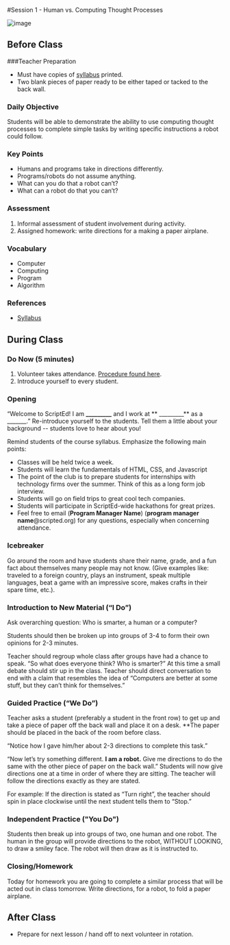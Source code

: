 #Session 1 - Human vs. Computing Thought Processes

![image](http://oi58.tinypic.com/2d94oli.jpg)

## Before Class
###Teacher Preparation
* Must have copies of [syllabus](https://www.dropbox.com/s/maienun209adcy7/ScriptEd%20Year%201%20Syllabus.docx?dl=0) printed.
* Two blank pieces of paper ready to be either taped or tacked to the back wall.


### Daily Objective

Students will be able to demonstrate the ability to use computing thought processes to complete simple tasks by writing specific instructions a robot could follow.

### Key Points

* Humans and programs take in directions differently.
* Programs/robots do not assume anything.
* What can you do that a robot can’t?
* What can a robot do that you can’t?

### Assessment

1. Informal assessment of student involvement during activity.
2. Assigned homework: write directions for a making a paper airplane.


### Vocabulary

* Computer
* Computing
* Program
* Algorithm

### References

* [Syllabus](https://www.dropbox.com/s/maienun209adcy7/ScriptEd%20Year%201%20Syllabus.docx?dl=0)


## During Class

### Do Now (5 minutes)

1. Volunteer takes attendance. [Procedure found here](https://docs.google.com/document/d/19IIhqykr70vj7wnqyJYuQNTkd9GX56Xgl3omD42IcMk/edit).
2. Introduce yourself to every student.

### Opening

“Welcome to ScriptEd! I am **_________** and I work at ** _________** as a _______.” Re-introduce yourself to the students. Tell them a little about your background -- students love to hear about you! 

Remind students of the course syllabus. Emphasize the following main points:

* Classes will be held twice a week.
* Students will learn the fundamentals of HTML, CSS, and Javascript
* The point of the club is to prepare students for internships with technology firms over the summer. Think of this as a long form job interview.
* Students will go on field trips to great cool tech companies.
* Students will participate in ScriptEd-wide hackathons for great prizes.  
* Feel free to email (**Program Manager Name**) (**program manager name**@scripted.org) for any questions, especially when concerning attendance. 

### Icebreaker

Go around the room and have students share their name, grade, and a fun fact about themselves many people may not know. (Give examples like: traveled to a foreign country, plays an instrument, speak multiple languages, beat a game with an impressive score, makes crafts in their spare time, etc.).



### Introduction to New Material (“I Do”)

Ask overarching question: Who is smarter, a human or a computer?  

Students should then be broken up into groups of 3-4 to form their own opinions for 2-3 minutes.   


Teacher should regroup whole class after groups have had a chance to speak. “So what does everyone think? Who is smarter?” At this time a small debate should stir up in the class. Teacher should direct conversation to end with a claim that resembles the idea of “Computers are better at some stuff, but they can’t think for themselves.”


### Guided Practice (“We Do”)

Teacher asks a student (preferably a student in the front row) to get up and take a piece of paper off the back wall and place it on a desk. **The paper should be placed in the back of the room before class.

“Notice how I gave him/her about 2-3 directions to complete this task.” 

“Now let’s try something different. **I am a robot.** Give me directions to do the same with the other piece of paper on the back wall.” Students will now give directions one at a time in order of where they are sitting. The teacher will follow the directions exactly as they are stated.

For example: If the direction is stated as “Turn right”, the teacher should spin in place clockwise until the next student tells them to “Stop.”

### Independent Practice ("You Do")

Students then break up into groups of two, one human and one robot. The human in the group will provide directions to the robot, WITHOUT LOOKING, to draw a smiley face. The robot will then draw as it is instructed to. 

### Closing/Homework

Today for homework you are going to complete a similar process that will be acted out in class tomorrow. Write directions, for a robot, to fold a paper airplane.

## After Class

* Prepare for next lesson / hand off to next volunteer in rotation.
